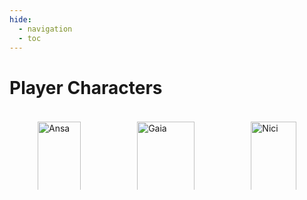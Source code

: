 ```yaml
---
hide:
  - navigation
  - toc
---
```


<style>
  .row {
    display: flex;
  }
  
  .column {
    flex: 20%;
    padding: 5px;
  }
</style>

# Player Characters

<div class="row">
  <div class="column">
    <figure markdown>
      <a href="https://half-guinea-press.github.io/zymurgical-oubliette/group-n/pc/ansa/">
        <img src="https://half-guinea-press.github.io/zymurgical-oubliette/images/Ansa-head.jpg" alt="Ansa" style="width:100%">
      </a>
      <figcaption>Ansa</figcaption>
    </figure>
    <figure markdown>
      <a href="https://half-guinea-press.github.io/zymurgical-oubliette/group-n/pc/bruk/">
        <img src="https://half-guinea-press.github.io/zymurgical-oubliette/images/bruk_head.jpg" alt="Bruk" style="width:100%">
      </a>
      <figcaption>Bruk</figcaption>
    </figure>
  </div>
  <div class="column">
    <figure markdown>
      <a href="https://half-guinea-press.github.io/zymurgical-oubliette/group-n/pc/gaia/">
        <img src="https://half-guinea-press.github.io/zymurgical-oubliette/images/gaia_head.jpg" alt="Gaia" style="width:100%">
      </a>
      <figcaption>Gaia</figcaption>
    </figure>
    <figure markdown>
      <a href="https://half-guinea-press.github.io/zymurgical-oubliette/group-n/pc/mirvaish/">
        <img src="https://half-guinea-press.github.io/zymurgical-oubliette/images/mirvaish_head.jpg" alt="Mirvaish" style="width:100%">
      </a>
      <figcaption>Mirvaish</figcaption>
    </figure>
  </div>
  <div class="column">
    <figure markdown>
      <a href="https://half-guinea-press.github.io/zymurgical-oubliette/group-n/pc/nici/">
        <img src="https://half-guinea-press.github.io/zymurgical-oubliette/images/nici_head.jpg" alt="Nici" style="width:100%">
      </a>
      <figcaption>Nici</figcaption>
    </figure>
    <figure markdown>
      <a href="https://half-guinea-press.github.io/zymurgical-oubliette/group-n/pc/norm/">
        <img src="https://half-guinea-press.github.io/zymurgical-oubliette/images/norm_man_head.jpg" alt="Norm" style="width:100%">
      </a>
      <figcaption>Norm</figcaption>
    </figure>
  </div>
</div>
